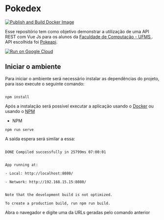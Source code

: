 # Pokedex

[![Publish and Build Docker Image](https://github.com/DiegoBulhoes/pokedex/actions/workflows/docker-publish.yml/badge.svg)](https://github.com/DiegoBulhoes/pokedex/actions/workflows/docker-publish.yml)

Esse repositório tem como objetivo demonstrar a utilização de uma API REST com Vue Js para os alunos da [Faculdade de Computação - UFMS ]('https://www.facom.ufms.br/'). API escolhida foi [Pokeapi](https://pokeapi.co/).

[![Run on Google Cloud](https://deploy.cloud.run/button.svg)](https://deploy.cloud.run)

## Iniciar o ambiente

Para iniciar o ambiente será necessário instalar as dependências do projeto, para isso execute o seguinte comando:

```shell

npm install

```

Após a instalação será possível executar a aplicação usando o [Docker](https://docker.com/) ou usando o [NPM](https://www.npmjs.com/)

- NPM

```shell
npm run serve
```

A saída espera será similar a essa:

```text

DONE Compiled successfully in 25799ms 07:00:01


App running at:

- Local: http://localhost:8080/

- Network: http://192.168.15.15:8080/


Note that the development build is not optimized.

To create a production build, run npm run build.
```

Abra o navegador e digite uma da URLs geradas pelo comando anterior
